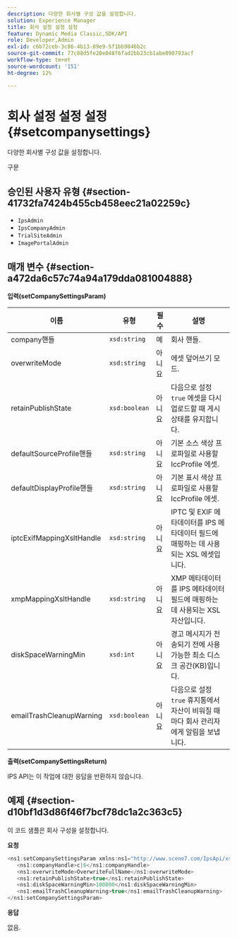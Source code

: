 ```yaml
---
description: 다양한 회사별 구성 값을 설정합니다.
solution: Experience Manager
title: 회사 설정 설정 설정
feature: Dynamic Media Classic,SDK/API
role: Developer,Admin
exl-id: c6b72ceb-3c86-4b13-89e9-5f1bb9846b2c
source-git-commit: 77c88d5fe20e048f6fad2bb23cb1abe090793acf
workflow-type: tm+mt
source-wordcount: '151'
ht-degree: 12%

---
```


# 회사 설정 설정 설정{#setcompanysettings}

다양한 회사별 구성 값을 설정합니다.

구문

## 승인된 사용자 유형 {#section-41732fa7424b455cb458eec21a02259c}

* `IpsAdmin`
* `IpsCompanyAdmin`
* `TrialSiteAdmin`
* `ImagePortalAdmin`

## 매개 변수 {#section-a472da6c57c74a94a179dda081004888}

**입력(setCompanySettingsParam)**

| 이름 | 유형 | 필수 | 설명 |
|---|---|---|---|
| company핸들 | `xsd:string` | 예 | 회사 핸들. |
| overwriteMode | `xsd:string` | 아니요 | 에셋 덮어쓰기 모드. |
| retainPublishState | `xsd:boolean` | 아니요 | 다음으로 설정 `true` 에셋을 다시 업로드할 때 게시 상태를 유지합니다. |
| defaultSourceProfile핸들 | `xsd:string` | 아니요 | 기본 소스 색상 프로파일로 사용할 IccProfile 에셋. |
| defaultDisplayProfile핸들 | `xsd:string` | 아니요 | 기본 표시 색상 프로파일로 사용할 IccProfile 에셋. |
| iptcExifMappingXsltHandle | `xsd:string` | 아니요 | IPTC 및 EXIF 메타데이터를 IPS 메타데이터 필드에 매핑하는 데 사용되는 XSL 에셋입니다. |
| xmpMappingXsltHandle | `xsd:string` | 아니요 | XMP 메타데이터를 IPS 메타데이터 필드에 매핑하는 데 사용되는 XSL 자산입니다. |
| diskSpaceWarningMin | `xsd:int` | 아니요 | 경고 메시지가 전송되기 전에 사용 가능한 최소 디스크 공간(KB)입니다. |
| emailTrashCleanupWarning | `xsd:boolean` | 아니요 | 다음으로 설정 `true` 휴지통에서 자산이 비워질 때마다 회사 관리자에게 알림을 보냅니다. |

**출력(setCompanySettingsReturn)**

IPS API는 이 작업에 대한 응답을 반환하지 않습니다.

## 예제 {#section-d10bf1d3d86f46f7bcf78dc1a2c363c5}

이 코드 샘플은 회사 구성을 설정합니다.

**요청**

```java
<ns1:setCompanySettingsParam xmlns:ns1="http://www.scene7.com/IpsApi/xsd/2008-01-15">
   <ns1:companyHandle>c|6</ns1:companyHandle>
   <ns1:overwriteMode>OverwriteFullName</ns1:overwriteMode>
   <ns1:retainPublishState>true</ns1:retainPublishState>
   <ns1:diskSpaceWarningMin>100000</ns1:diskSpaceWarningMin>
   <ns1:emailTrashCleanupWarning>true</ns1:emailTrashCleanupWarning>
</ns1:setCompanySettingsParam>
```

**응답**

없음.
